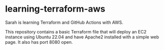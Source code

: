 # learning-terraform-aws

Sarah is learning Terraform and GitHub Actions with AWS. 

This repository contains a basic Terraform file that will deploy an EC2 instance using Ubuntu 22.04 and have Apache2 installed with a simple web page.  It also has port 8080 open. 

